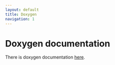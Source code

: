 ```yaml
---
layout: default
title: Doxygen
navigation: 1
---
```


# Doxygen documentation

There is doxygen documentation [here](Doxygen/1.2).

